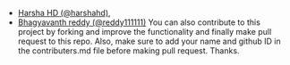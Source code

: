 * <a href="https://github.com/harshahd">Harsha HD (@harshahd)</a>,
* <a href="https://github.com/reddy111111">Bhagyavanth reddy (@reddy111111)</a>
You can also contribute to this project by forking and improve the functionality and finally make pull request to this repo.
Also, make sure to add your name and github ID in the contributers.md file before making pull request.
Thanks.